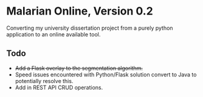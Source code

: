 # Malarian Online, Version 0.2

Converting my university dissertation project from a purely python application to an online available tool. 

## Todo 
* <del>Add a Flask overlay to the segmentation algorithm.</del>
* Speed issues encountered with Python/Flask solution convert to Java to potentially resolve this.
* Add in REST API CRUD operations. 

